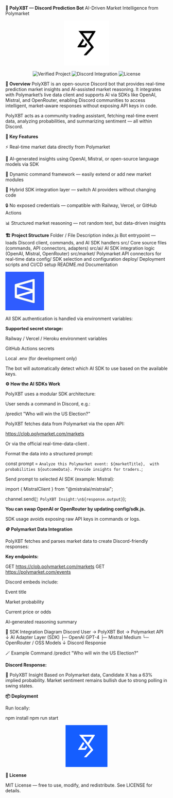 **🧠 PolyXBT — Discord Prediction Bot**
AI-Driven Market Intelligence from Polymarket
<p align="center"> <img src="https://raw.githubusercontent.com/polyxbt-bot/polyxbt-bot/main/assets/polyxbt-logo-dark.png" width="140" alt="PolyXBT Logo"> </p> <p align="center"> <img src="https://img.shields.io/badge/verified-project-blue?style=for-the-badge&logo=github" alt="Verified Project"> <img src="https://img.shields.io/badge/discord-live-blueviolet?style=for-the-badge&logo=discord" alt="Discord Integration"> <img src="https://img.shields.io/github/license/polyxbt-bot/polyxbt-bot?style=for-the-badge&color=blue" alt="License"> </p>


**💬 Overview**
PolyXBT is an open-source Discord bot that provides real-time prediction market insights and AI-assisted market reasoning.
It integrates with Polymarket’s live data client and supports AI via SDKs like OpenAI, Mistral, and OpenRouter, enabling Discord communities to access intelligent, market-aware responses without exposing API keys in code.

PolyXBT acts as a community trading assistant, fetching real-time event data, analyzing probabilities, and summarizing sentiment — all within Discord.

**🧩 Key Features**

⚡ Real-time market data directly from Polymarket

🤖 AI-generated insights using OpenAI, Mistral, or open-source language models via SDK

🔄 Dynamic command framework — easily extend or add new market modules

🧠 Hybrid SDK integration layer — switch AI providers without changing code

🔒 No exposed credentials — compatible with Railway, Vercel, or GitHub Actions

📊 Structured market reasoning — not random text, but data-driven insights

**🏗️ Project Structure**
Folder / File	Description
index.js	Bot entrypoint — loads Discord client, commands, and AI SDK handlers
src/	Core source files (commands, API connectors, adapters)
src/ai/	AI SDK integration logic (OpenAI, Mistral, OpenRouter)
src/market/	Polymarket API connectors for real-time data
config/	SDK selection and configuration
deploy/	Deployment scripts and CI/CD setup
README.md	Documentation


<img src="https://raw.githubusercontent.com/polyxbt-bot/polyxbt-bot/main/assets/polymarket-logo.png" width="120" alt="Polymarket"> </p>



All SDK authentication is handled via environment variables:

**Supported secret storage:**

Railway / Vercel / Heroku environment variables

GitHub Actions secrets

Local .env (for development only)

The bot will automatically detect which AI SDK to use based on the available keys.

**⚙️ How the AI SDKs Work**

PolyXBT uses a modular SDK architecture:

User sends a command in Discord, e.g.:

/predict "Who will win the US Election?"


PolyXBT fetches data from Polymarket via the open API:

https://clob.polymarket.com/markets


Or via the official real-time-data-client
.

Format the data into a structured prompt:

const prompt = `Analyze this Polymarket event: ${marketTitle}, 
with probabilities ${outcomeData}. Provide insights for traders.`;


Send prompt to selected AI SDK (example: Mistral):

import { MistralClient } from "@mistralai/mistralai";

channel.send(`🧠 PolyXBT Insight:\n${response.output}`);


**You can swap OpenAI or OpenRouter by updating config/sdk.js.**

SDK usage avoids exposing raw API keys in commands or logs.

**🪙 Polymarket Data Integration**

PolyXBT fetches and parses market data to create Discord-friendly responses:

**Key endpoints:**

GET https://clob.polymarket.com/markets
GET https://polymarket.com/events


Discord embeds include:

Event title

Market probability

Current price or odds

AI-generated reasoning summary

🧠 SDK Integration Diagram
Discord User → PolyXBT Bot → Polymarket API
                     ↓
             AI Adapter Layer (SDK)
     ├─ OpenAI GPT-4
     ├─ Mistral Medium
     └─ OpenRouter / OSS Models
                     ↓
              Discord Response

🪄 Example Command
/predict "Who will win the US Election?"


**Discord Response:**

🧠 PolyXBT Insight
Based on Polymarket data, Candidate X has a 63% implied probability.
Market sentiment remains bullish due to strong polling in swing states.

**📦 Deployment**

Run locally:

npm install
npm run start


<p align="center"> <img src="https://raw.githubusercontent.com/polyxbt-bot/polyxbt-bot/main/assets/polyxbt-logo-blue.png" width="130" alt="PolyXBT"> 

  
**📜 License**

MIT License — free to use, modify, and redistribute.
See LICENSE
 for details.
